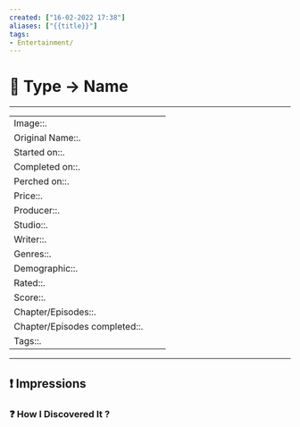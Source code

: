 ```yaml
---
created: ["16-02-2022 17:38"]
aliases: ["{{title}}"]
tags:
- Entertainment/
---
```


# 📔 Type -> Name
___
|                               |     |     |
| ----------------------------- | --- | --- |
| Image::.                      |     |     |
| Original Name::.              |     |     |
| Started on::.                 |     |     |
| Completed on::.               |     |     |
| Perched on::.                 |     |     |
| Price::.                      |     |     |
| Producer::.                   |     |     |
| Studio::.                     |     |     |
| Writer::.                     |     |     |
| Genres::.                     |     |     |
| Demographic::.                |     |     |
| Rated::.                      |     |     |
| Score::.                      |     |     |
| Chapter/Episodes::.           |     |     |
| Chapter/Episodes completed::. |     |     |
| Tags::.                       |     |     |
___
## ❗ Impressions 
### ❓ How I Discovered It ?
